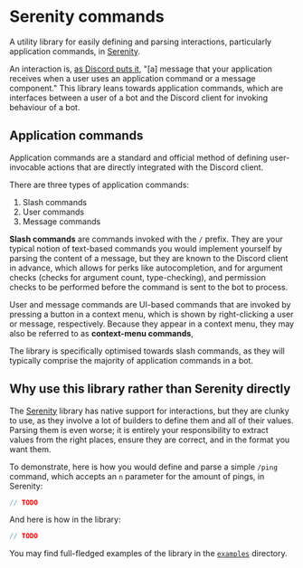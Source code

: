 # Serenity commands

A utility library for easily defining and parsing interactions,
particularly application commands, in [Serenity][serenity].

An interaction is, [as Discord puts it][interactions], "\[a\] message
that your application receives when a user uses an application command
or a message component." This library leans towards application
commands, which are interfaces between a user of a bot and the Discord
client for invoking behaviour of a bot.

## Application commands

Application commands are a standard and official method of defining
user-invocable actions that are directly integrated with the Discord
client.

There are three types of application commands:

1. Slash commands
2. User commands
3. Message commands

**Slash commands** are commands invoked with the `/` prefix. They are
your typical notion of text-based commands you would implement
yourself by parsing the content of a message, but they are known to
the Discord client in advance, which allows for perks like
autocompletion, and for argument checks (checks for argument count,
type-checking), and permission checks to be performed before the
command is sent to the bot to process.

User and message commands are UI-based commands that are invoked by
pressing a button in a context menu, which is shown by right-clicking
a user or message, respectively. Because they appear in a context
menu, they may also be referred to as **context-menu commands**,

The library is specifically optimised towards slash commands, as they
will typically comprise the majority of application commands in a bot.

## Why use this library rather than Serenity directly

The [Serenity][serenity] library has native support for interactions,
but they are clunky to use, as they involve a lot of builders to
define them and all of their values. Parsing them is even worse; it is
entirely your responsibility to extract values from the right places,
ensure they are correct, and in the format you want them.

To demonstrate, here is how you would define and parse a simple
`/ping` command, which accepts an `n` parameter for the amount of
pings, in Serenity:

```rust
// TODO
```

And here is how in the library:

```rust
// TODO
```

You may find full-fledged examples of the library in the
[`examples`](./examples) directory.

[serenity]: https://github.com/serenity-rs/serenity
[interactions]: https://discord.com/developers/docs/interactions/receiving-and-responding#interactions
